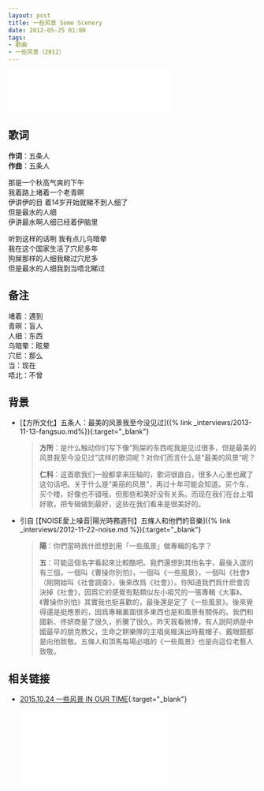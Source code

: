 ```yaml
---
layout: post
title: 一些风景 Some Scenery
date: 2012-05-25 01:00
tags:
- 歌曲
- 一些风景（2012）
---
```


<iframe frameborder="no" border="0" marginwidth="0" marginheight="0" width=330 height=86 src="//music.163.com/outchain/player?type=2&id=28587873&auto=1&height=66"></iframe>

## 歌词

**作词**：五条人  
**作曲**：五条人

那是一个秋高气爽的下午  
我着路上堵着一个老青暝  
伊讲伊的目 着14岁开始就睇不到人细了  
但是最水的人细  
伊讲最水啊人细已经着伊脑里

听到这样的话咧 我有点儿乌暗晕  
我在这个国家生活了穴尼多年  
狗屎那样的人细我睇过穴尼多  
但是最水的人细我到当唔北睇过

## 备注

堵着：遇到  
青暝：盲人  
人细：东西  
乌暗晕：眩晕  
穴尼：那么  
当：现在  
唔北：不曾

## 背景

* [【方所文化】五条人：最美的风景我至今没见过]({% link _interviews/2013-11-13-fangsuo.md%}){:target="_blank"}

  > **方所**：是什么触动你们写下像“狗屎的东西呢我是见过很多，但是最美的风景我至今没见过”这样的歌词呢？对你们而言什么是“最美的风景”呢？
  >
  > **仁科**：这首歌我们一般都拿来压轴的，歌词很直白，很多人心里也藏了这句话吧。关于什么是“美丽的风景”，再过十年可能会知道。买个车，买个楼，好像也不错哦，但那些和美好没有关系。而现在我们在台上唱好歌，把专辑做到最好，这些在我们看来是很美好的。

* 引自 [【NOISE愛上噪音\|陽光時務週刊】五條人和他們的音樂]({% link _interviews/2012-11-22-noise.md %}){:target="_blank"}
  > **陽**：你們當時爲什麽想到用「一些風景」做專輯的名字？
  >
  > **五**：可能這個名字看起來比較酷吧。我們還想到其他名字，最後入選的有三個，一個叫《曹操你別怕》，一個叫《一些風景》，一個叫《社會》（剛開始叫《社會調查》，後來改爲《社會》）。你知道我們爲什麽會否決掉《社會》，因爲它的感覺有點類似左小祖咒的一張專輯《大事》。《曹操你別怕》其實我也挺喜歡的，最後還是定了《一些風景》。後來覺得還是挺應景的，因爲專輯裏面很多東西也是和風景有關係的。我們和國新、佟妍商量了很久，折騰了很久。昨天我看微博，有人説阿炳是中國最早的朋克教父，生命之餅樂隊的主唱吳維演出時戴帽子、戴眼鏡都是向他致敬。五條人和頂馬每場必唱的《一些風景》也是向這位老藝人致敬。

## 相关链接

* [2015.10.24 一些风景 IN OUR TIME](https://www.bilibili.com/video/BV1KZ4y1L7aj/){:target="_blank"}
  
  <div class="iframe-container"><iframe class="responsive-iframe" src="//player.bilibili.com/player.html?aid=372437501&bvid=BV1KZ4y1L7aj&cid=245331530&page=14" frameborder="no" allowfullscreen="true"></iframe></div>
  